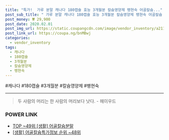 ```yaml
--- 
title: "특가!  가루 분말 캐나다 180캡슐 효능 3개월분 칼슘영양제 팽현숙 어골칼슘..." 
post_sub_title: " 가루 분말 캐나다 180캡슐 효능 3개월분 칼슘영양제 팽현숙 어골칼슘 890mg" 
post_money: ₩ 29,900 
post_date: 2020.02.01 
post_img_url: https://static.coupangcdn.com/image/vendor_inventory/a211/b11b32bcac7149e5d7857e2bd9e77f491aa76c8d12ddbed8a17477aefeb3.JPG 
post_link_url: https://coupa.ng/bnMBwj 
categories: 
  - vendor_inventory 
tags: 
  - 캐나다 
  - 180캡슐 
  - 3개월분 
  - 칼슘영양제 
  - 팽현숙 
--- 
```

  #캐나다 #180캡슐 #3개월분 #칼슘영양제 #팽현숙 
<hr> 

> 두 사람의 머리는 한 사람의 머리보다 낫다. - 헤이우드 


### POWER LINK

* <a href="https://blog.naver.com/an0733/221792218958" target="_blank"> TOP ~49위 [생활] 어골칼슘분말</a>
* <a href="https://blog.naver.com/sakai111/221771014762" target="_blank"> [생활] 어골칼슘특가정보 순위 ~48위</a>
